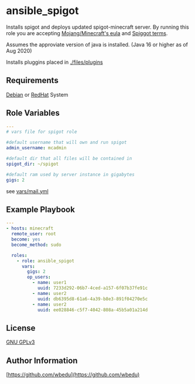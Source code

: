 ansible_spigot
=========
Installs spigot and deploys updated spigot-minecraft server.
By running this role you are accepting [Mojang/Minecraft's eula](https://account.mojang.com/documents/minecraft_eula) and [Spiggot terms](https://www.spigotmc.org/).

Assumes the approviate version of java is installed. (Java 16 or higher as of Aug 2020)


Installs pluggins placed in [./files/plugins](./files/plugins)

Requirements
------------
[Debian](https://en.wikipedia.org/wiki/List_of_Linux_distributions#Debian-based) or [RedHat](https://en.wikipedia.org/wiki/List_of_Linux_distributions#RPM-based) System

Role Variables
--------------
```yml
---
# vars file for spigot role

#default username that will own and run spigot
admin_username: mcadmin

#default dir that all files will be contained in
spigot_dir: ~/spigot

#default ram used by server instance in gigabytes
gigs: 2

```
see [vars/mail.yml](./vars/main.yml)

Example Playbook
----------------

```yml
---
- hosts: minecraft
  remote_user: root
  become: yes
  become_method: sudo

  roles:
    - role: ansible_spigot
      vars:
        gigs: 2
        op_users:
          - name: user1
            uuid: 7233d292-06b7-4ced-a157-6f07b37fe91c
          - name: user2
            uuid: db6395d8-61a6-4a39-b8e3-891f04270e5c
          - name: user2
            uuid: ee028846-c5f7-4042-808a-45b5a01a214d
```
License
-------

[GNU GPLv3](https://choosealicense.com/licenses/gpl-3.0/)

Author Information
------------------
[https://github.com/wbedu](https://github.com/wbedu)
